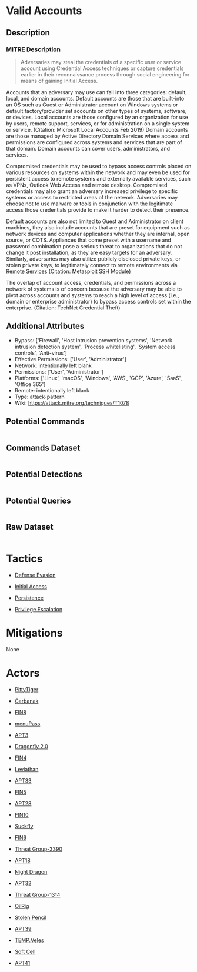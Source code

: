 
# Valid Accounts

## Description

### MITRE Description

> Adversaries may steal the credentials of a specific user or service account using Credential Access techniques or capture credentials earlier in their reconnaissance process through social engineering for means of gaining Initial Access. 

Accounts that an adversary may use can fall into three categories: default, local, and domain accounts. Default accounts are those that are built-into an OS such as Guest or Administrator account on Windows systems or default factory/provider set accounts on other types of systems, software, or devices. Local accounts are those configured by an organization for use by users, remote support, services, or for administration on a single system or service. (Citation: Microsoft Local Accounts Feb 2019) Domain accounts are those managed by Active Directory Domain Services where access and permissions are configured across systems and services that are part of that domain. Domain accounts can cover users, administrators, and services.

Compromised credentials may be used to bypass access controls placed on various resources on systems within the network and may even be used for persistent access to remote systems and externally available services, such as VPNs, Outlook Web Access and remote desktop. Compromised credentials may also grant an adversary increased privilege to specific systems or access to restricted areas of the network. Adversaries may choose not to use malware or tools in conjunction with the legitimate access those credentials provide to make it harder to detect their presence.

Default accounts are also not limited to Guest and Administrator on client machines, they also include accounts that are preset for equipment such as network devices and computer applications whether they are internal, open source, or COTS. Appliances that come preset with a username and password combination pose a serious threat to organizations that do not change it post installation, as they are easy targets for an adversary. Similarly, adversaries may also utilize publicly disclosed private keys, or stolen private keys, to legitimately connect to remote environments via [Remote Services](https://attack.mitre.org/techniques/T1021) (Citation: Metasploit SSH Module)

The overlap of account access, credentials, and permissions across a network of systems is of concern because the adversary may be able to pivot across accounts and systems to reach a high level of access (i.e., domain or enterprise administrator) to bypass access controls set within the enterprise. (Citation: TechNet Credential Theft)

## Additional Attributes

* Bypass: ['Firewall', 'Host intrusion prevention systems', 'Network intrusion detection system', 'Process whitelisting', 'System access controls', 'Anti-virus']
* Effective Permissions: ['User', 'Administrator']
* Network: intentionally left blank
* Permissions: ['User', 'Administrator']
* Platforms: ['Linux', 'macOS', 'Windows', 'AWS', 'GCP', 'Azure', 'SaaS', 'Office 365']
* Remote: intentionally left blank
* Type: attack-pattern
* Wiki: https://attack.mitre.org/techniques/T1078

## Potential Commands

```

```

## Commands Dataset

```

```

## Potential Detections

```json

```

## Potential Queries

```json

```

## Raw Dataset

```json

```

# Tactics


* [Defense Evasion](../tactics/Defense-Evasion.md)

* [Initial Access](../tactics/Initial-Access.md)
    
* [Persistence](../tactics/Persistence.md)
    
* [Privilege Escalation](../tactics/Privilege-Escalation.md)
    

# Mitigations

None

# Actors


* [PittyTiger](../actors/PittyTiger.md)

* [Carbanak](../actors/Carbanak.md)
    
* [FIN8](../actors/FIN8.md)
    
* [menuPass](../actors/menuPass.md)
    
* [APT3](../actors/APT3.md)
    
* [Dragonfly 2.0](../actors/Dragonfly-2.0.md)
    
* [FIN4](../actors/FIN4.md)
    
* [Leviathan](../actors/Leviathan.md)
    
* [APT33](../actors/APT33.md)
    
* [FIN5](../actors/FIN5.md)
    
* [APT28](../actors/APT28.md)
    
* [FIN10](../actors/FIN10.md)
    
* [Suckfly](../actors/Suckfly.md)
    
* [FIN6](../actors/FIN6.md)
    
* [Threat Group-3390](../actors/Threat-Group-3390.md)
    
* [APT18](../actors/APT18.md)
    
* [Night Dragon](../actors/Night-Dragon.md)
    
* [APT32](../actors/APT32.md)
    
* [Threat Group-1314](../actors/Threat-Group-1314.md)
    
* [OilRig](../actors/OilRig.md)
    
* [Stolen Pencil](../actors/Stolen-Pencil.md)
    
* [APT39](../actors/APT39.md)
    
* [TEMP.Veles](../actors/TEMP.Veles.md)
    
* [Soft Cell](../actors/Soft-Cell.md)
    
* [APT41](../actors/APT41.md)
    

